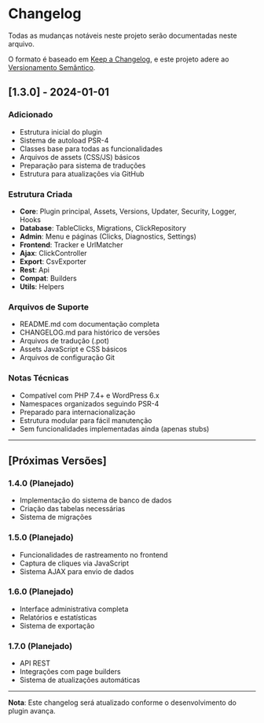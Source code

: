 # Changelog

Todas as mudanças notáveis neste projeto serão documentadas neste arquivo.

O formato é baseado em [Keep a Changelog](https://keepachangelog.com/pt-BR/1.0.0/),
e este projeto adere ao [Versionamento Semântico](https://semver.org/lang/pt-BR/).

## [1.3.0] - 2024-01-01

### Adicionado
- Estrutura inicial do plugin
- Sistema de autoload PSR-4
- Classes base para todas as funcionalidades
- Arquivos de assets (CSS/JS) básicos
- Preparação para sistema de traduções
- Estrutura para atualizações via GitHub

### Estrutura Criada
- **Core**: Plugin principal, Assets, Versions, Updater, Security, Logger, Hooks
- **Database**: TableClicks, Migrations, ClickRepository
- **Admin**: Menu e páginas (Clicks, Diagnostics, Settings)
- **Frontend**: Tracker e UrlMatcher
- **Ajax**: ClickController
- **Export**: CsvExporter
- **Rest**: Api
- **Compat**: Builders
- **Utils**: Helpers

### Arquivos de Suporte
- README.md com documentação completa
- CHANGELOG.md para histórico de versões
- Arquivos de tradução (.pot)
- Assets JavaScript e CSS básicos
- Arquivos de configuração Git

### Notas Técnicas
- Compatível com PHP 7.4+ e WordPress 6.x
- Namespaces organizados seguindo PSR-4
- Preparado para internacionalização
- Estrutura modular para fácil manutenção
- Sem funcionalidades implementadas ainda (apenas stubs)

---

## [Próximas Versões]

### 1.4.0 (Planejado)
- Implementação do sistema de banco de dados
- Criação das tabelas necessárias
- Sistema de migrações

### 1.5.0 (Planejado)
- Funcionalidades de rastreamento no frontend
- Captura de cliques via JavaScript
- Sistema AJAX para envio de dados

### 1.6.0 (Planejado)
- Interface administrativa completa
- Relatórios e estatísticas
- Sistema de exportação

### 1.7.0 (Planejado)
- API REST
- Integrações com page builders
- Sistema de atualizações automáticas

---

**Nota**: Este changelog será atualizado conforme o desenvolvimento do plugin avança.
